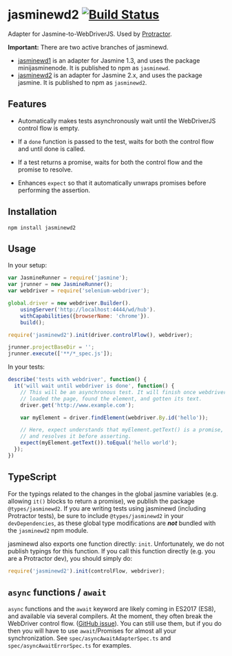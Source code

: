 jasminewd2 [![Build Status](https://travis-ci.org/angular/jasminewd.svg?branch=jasminewd2)](https://travis-ci.org/angular/jasminewd)
=========

Adapter for Jasmine-to-WebDriverJS. Used by [Protractor](http://www.github.com/angular/protractor).

**Important:** There are two active branches of jasminewd.

 - [jasminewd1](https://github.com/angular/jasminewd/tree/jasminewd1) is an adapter for Jasmine 1.3, and uses the package minijasminenode. It is published to npm as `jasminewd`.
 - [jasminewd2](https://github.com/angular/jasminewd/tree/jasminewd2) is an adapter for Jasmine 2.x, and uses the package jasmine. It is published to npm as `jasminewd2`.

Features
--------

 - Automatically makes tests asynchronously wait until the WebDriverJS control flow is empty.

 - If a `done` function is passed to the test, waits for both the control flow and until done is called.

 - If a test returns a promise, waits for both the control flow and the promise to resolve.

 - Enhances `expect` so that it automatically unwraps promises before performing the assertion.

Installation
------------
```
npm install jasminewd2
```

Usage
-----

In your setup:

```js
var JasmineRunner = require('jasmine');
var jrunner = new JasmineRunner();
var webdriver = require('selenium-webdriver');

global.driver = new webdriver.Builder().
    usingServer('http://localhost:4444/wd/hub').
    withCapabilities({browserName: 'chrome'}).
    build();

require('jasminewd2').init(driver.controlFlow(), webdriver);

jrunner.projectBaseDir = '';
jrunner.execute(['**/*_spec.js']);
```

In your tests:

```js
describe('tests with webdriver', function() {
  it('will wait until webdriver is done', function() {
    // This will be an asynchronous test. It will finish once webdriver has
    // loaded the page, found the element, and gotten its text.
    driver.get('http://www.example.com');

    var myElement = driver.findElement(webdriver.By.id('hello'));

    // Here, expect understands that myElement.getText() is a promise,
    // and resolves it before asserting.
    expect(myElement.getText()).toEqual('hello world');
  });
})
```

TypeScript
----------

For the typings related to the changes in the global jasmine variables (e.g.
allowing `it()` blocks to return a promise), we publish the package
`@types/jasminewd2`.  If you are writing tests using jasminewd (including
Protractor tests), be sure to include `@types/jasminewd2` in your
`devDependencies`, as these global type modifications are ***not*** bundled with
the `jasminewd2` npm module.

jasminewd also exports one function directly: `init`.  Unfortunately, we do not
publish typings for this function.  If you call this function directly (e.g. you
are a Protractor dev), you should simply do:

```ts
require('jasminewd2').init(controlFlow, webdriver);
```

`async` functions / `await`
---------------------------

`async` functions and the `await` keyword are likely coming in ES2017 (ES8), and
available via several compilers.  At the moment, they often break the WebDriver
control flow.
([GitHub issue](https://github.com/SeleniumHQ/selenium/issues/3037)).  You can
still use them, but if you do then you will have to use `await`/Promises for
almost all your synchronization.  See `spec/asyncAwaitAdapterSpec.ts` and
`spec/asyncAwaitErrorSpec.ts` for examples.
